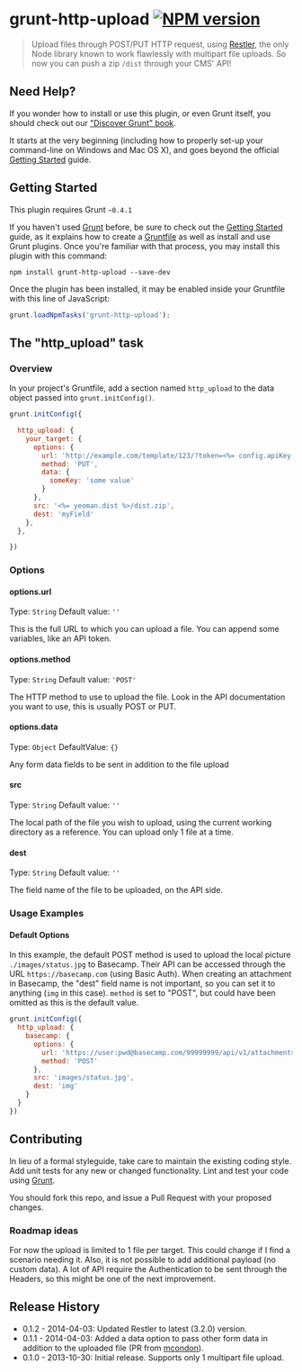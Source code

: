# grunt-http-upload [![NPM version](https://badge.fury.io/js/grunt-http-upload.png)](http://badge.fury.io/js/grunt-http-upload)

> Upload files through POST/PUT HTTP request, using [Restler](https://github.com/danwrong/restler), the only Node library known to work flawlessly with multipart file uploads.
So now you can push a zip `/dist` through your CMS' API!

## Need Help?
If you wonder how to install or use this plugin, or even Grunt itself, you should check out our ["Discover Grunt" book](http://www.discovergrunt.com).

It starts at the very beginning (including how to properly set-up your command-line on Windows and Mac OS X), and goes beyond the official [Getting Started](http://gruntjs.com/getting-started) guide.

## Getting Started
This plugin requires Grunt `~0.4.1`

If you haven't used [Grunt](http://gruntjs.com/) before, be sure to check out the [Getting Started](http://gruntjs.com/getting-started) guide, as it explains how to create a [Gruntfile](http://gruntjs.com/sample-gruntfile) as well as install and use Grunt plugins. Once you're familiar with that process, you may install this plugin with this command:

```shell
npm install grunt-http-upload --save-dev
```

Once the plugin has been installed, it may be enabled inside your Gruntfile with this line of JavaScript:

```js
grunt.loadNpmTasks('grunt-http-upload');
```

## The "http_upload" task

### Overview
In your project's Gruntfile, add a section named `http_upload` to the data object passed into `grunt.initConfig()`.

```js
grunt.initConfig({

  http_upload: {
    your_target: {
      options: {
        url: 'http://example.com/template/123/?token=<%= config.apiKey %>',
        method: 'PUT',
        data: {
          someKey: 'some value'
        }
      },
      src: '<%= yeoman.dist %>/dist.zip',
      dest: 'myField'
    },
  },

})
```

### Options

#### options.url
Type: `String`
Default value: `''`

This is the full URL to which you can upload a file.
You can append some variables, like an API token.

#### options.method
Type: `String`
Default value: `'POST'`

The HTTP method to use to upload the file.
Look in the API documentation you want to use, this is usually POST or PUT.

#### options.data
Type: `Object`
DefaultValue: `{}`

Any form data fields to be sent in addition to the file upload

#### src
Type: `String`
Default value: `''`

The local path of the file you wish to upload, using the current working directory as a reference.
You can upload only 1 file at a time.

#### dest
Type: `String`
Default value: `''`

The field name of the file to be uploaded, on the API side.

### Usage Examples

#### Default Options
In this example, the default POST method is used to upload the local picture `./images/status.jpg` to Basecamp. Their API can be accessed through the URL `https://basecamp.com` (using Basic Auth). When creating an attachment in Basecamp, the "dest" field name is not important, so you can set it to anything (`img` in this case).
`method` is set to "POST", but could have been omitted as this is the default value.

```js
grunt.initConfig({
  http_upload: {
    basecamp: {
      options: {
        url: 'https://user:pwd@basecamp.com/99999999/api/v1/attachments.json',
        method: 'POST'
      },
      src: 'images/status.jpg',
      dest: 'img'
    }
  }
})
```

## Contributing
In lieu of a formal styleguide, take care to maintain the existing coding style. Add unit tests for any new or changed functionality. Lint and test your code using [Grunt](http://gruntjs.com/).

You should fork this repo, and issue a Pull Request with your proposed changes.

### Roadmap ideas
For now the upload is limited to 1 file per target. This could change if I find a scenario needing it.
Also, it is not possible to add additional payload (no custom data). A lot of API require the Authentication to be sent through the Headers, so this might be one of the next improvement.

## Release History
- 0.1.2 - 2014-04-03: Updated Restler to latest (3.2.0) version.
- 0.1.1 - 2014-04-03: Added a data option to pass other form data in addition to the uploaded file (PR from [mcondon](http://github.com/mcondon)).
- 0.1.0 - 2013-10-30: Initial release. Supports only 1 multipart file upload.
